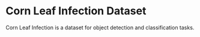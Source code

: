 # Corn Leaf Infection Dataset

Corn Leaf Infection is a dataset for object detection and classification tasks.